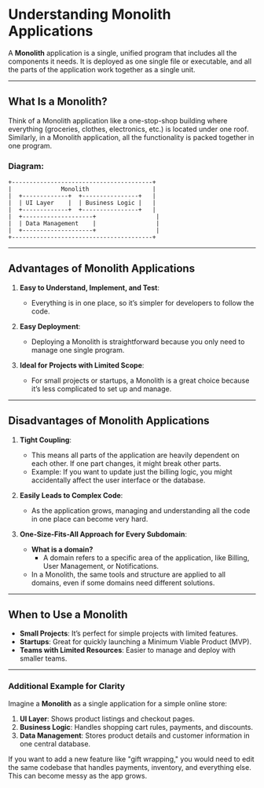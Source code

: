 # Understanding Monolith Applications

A **Monolith** application is a single, unified program that includes all the components it needs. It is deployed as one single file or executable, and all the parts of the application work together as a single unit.

---

## What Is a Monolith?

Think of a Monolith application like a one-stop-shop building where everything (groceries, clothes, electronics, etc.) is located under one roof. Similarly, in a Monolith application, all the functionality is packed together in one program.

### Diagram:
```
+----------------------------------------+
|              Monolith                  |
|  +-------------+  +----------------+   |
|  | UI Layer    |  | Business Logic |   |
|  +-------------+  +----------------+   |
|  +--------------------+                 |
|  | Data Management    |                 |
|  +--------------------+                 |
+----------------------------------------+
```

---

## Advantages of Monolith Applications

1. **Easy to Understand, Implement, and Test**:
   - Everything is in one place, so it’s simpler for developers to follow the code.

2. **Easy Deployment**:
   - Deploying a Monolith is straightforward because you only need to manage one single program.

3. **Ideal for Projects with Limited Scope**:
   - For small projects or startups, a Monolith is a great choice because it’s less complicated to set up and manage.

---

## Disadvantages of Monolith Applications

1. **Tight Coupling**:
   - This means all parts of the application are heavily dependent on each other. If one part changes, it might break other parts.
   - Example: If you want to update just the billing logic, you might accidentally affect the user interface or the database.

2. **Easily Leads to Complex Code**:
   - As the application grows, managing and understanding all the code in one place can become very hard.

3. **One-Size-Fits-All Approach for Every Subdomain**:
   - **What is a domain?**
     - A domain refers to a specific area of the application, like Billing, User Management, or Notifications.
   - In a Monolith, the same tools and structure are applied to all domains, even if some domains need different solutions.

---

## When to Use a Monolith

- **Small Projects**: It’s perfect for simple projects with limited features.
- **Startups**: Great for quickly launching a Minimum Viable Product (MVP).
- **Teams with Limited Resources**: Easier to manage and deploy with smaller teams.

---

### Additional Example for Clarity

Imagine a **Monolith** as a single application for a simple online store:
1. **UI Layer**: Shows product listings and checkout pages.
2. **Business Logic**: Handles shopping cart rules, payments, and discounts.
3. **Data Management**: Stores product details and customer information in one central database.

If you want to add a new feature like "gift wrapping," you would need to edit the same codebase that handles payments, inventory, and everything else. This can become messy as the app grows.

